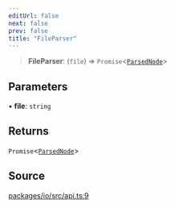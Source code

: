 ```yaml
---
editUrl: false
next: false
prev: false
title: "FileParser"
---
```


> **FileParser**: (`file`) => `Promise`\<[`ParsedNode`](ParsedNode.md)\>

## Parameters

• **file**: `string`

## Returns

`Promise`\<[`ParsedNode`](ParsedNode.md)\>

## Source

[packages/io/src/api.ts:9](https://github.com/nodenogg-in/alpha-p2p/blob/920eddf19cd5eb07c362d64c8ceeef67e0a2790c/packages/io/src/api.ts#L9)
